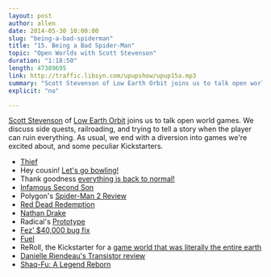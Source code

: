 ```yaml
---
layout: post
author: allen
date: 2014-05-30 10:00:00
slug: "being-a-bad-spiderman"
title: "15. Being a Bad Spider-Man"
topic: "Open Worlds with Scott Stevenson"
duration: "1:18:50"
length: 47389695
link: http://traffic.libsyn.com/upupshow/upup15a.mp3
summary: "Scott Stevenson of Low Earth Orbit joins us to talk open world games. We discuss side quests, player choice, railroading, and trying to tell a story when the player can ruin everything. As usual, we end with a diversion into games we're excited about, and some peculiar Kickstarters."
explicit: "no"

---
```


[Scott Stevenson](http://www.twitter.com/scottstevenson) of [Low Earth Orbit](http://lowearthorbit.fm) joins us to talk open world games. We discuss side quests, railroading, and trying to tell a story when the player can ruin everything. As usual, we end with a diversion into games we're excited about, and some peculiar Kickstarters.

- [Thief][1]
- Hey cousin! [Let's go bowling!](http://knowyourmeme.com/memes/lets-go-bowling)
- Thank goodness [everything is back to normal!](http://tvtropes.org/pmwiki/pmwiki.php/Main/StatusQuoIsGod)
- [Infamous Second Son](http://en.wikipedia.org/wiki/Infamous_Second_Son)
- Polygon's [Spider-Man 2 Review](http://www.polygon.com/2014/5/1/5672712/the-amazing-spider-man-2-review-swing-and-miss)
- [Red Dead Redemption](http://en.wikipedia.org/wiki/Red_Dead_Redemption)
- [Nathan Drake](http://uncharted.wikia.com/wiki/Nathan_Drake)
- Radical's [Prototype][2]
- [Fez' $40,000 bug fix](http://arstechnica.com/gaming/2012/07/microsoft-comes-under-fire-for-five-figure-xbox-360-patch-fee/)
- [Fuel][3]
- ReRoll, the Kickstarter for a [game world that was literally the entire earth](http://www.rockpapershotgun.com/2014/02/04/survival-rpg-reroll-wants-to-map-most-of-the-world/)
- [Danielle Riendeau's Transistor review](http://www.polygon.com/2014/5/20/5714244/transistor-review-a-girl-and-her-sword)
- [Shaq-Fu: A Legend Reborn](https://www.indiegogo.com/projects/shaq-fu-a-legend-reborn)

[1]: http://en.wikipedia.org/wiki/Thief_(video_game)
[2]: http://en.wikipedia.org/wiki/Prototype_(video_game)
[3]: http://en.wikipedia.org/wiki/Fuel_(video_game)


